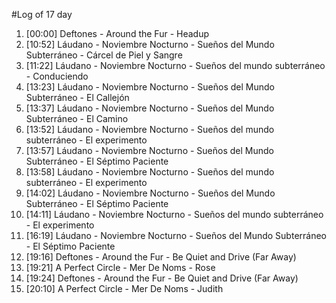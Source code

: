 #Log of 17 day

1. [00:00] Deftones - Around the Fur - Headup
1. [10:52] Láudano - Noviembre Nocturno - Sueños del Mundo Subterráneo - Cárcel de Piel y Sangre
1. [11:22] Láudano - Noviembre Nocturno - Sueños del mundo subterráneo - Conduciendo
1. [13:23] Láudano - Noviembre Nocturno - Sueños del Mundo Subterráneo - El Callejón
1. [13:37] Láudano - Noviembre Nocturno - Sueños del Mundo Subterráneo - El Camino
1. [13:52] Láudano - Noviembre Nocturno - Sueños del mundo subterráneo - El experimento
1. [13:57] Láudano - Noviembre Nocturno - Sueños del Mundo Subterráneo - El Séptimo Paciente
1. [13:58] Láudano - Noviembre Nocturno - Sueños del mundo subterráneo - El experimento
1. [14:02] Láudano - Noviembre Nocturno - Sueños del Mundo Subterráneo - El Séptimo Paciente
1. [14:11] Láudano - Noviembre Nocturno - Sueños del mundo subterráneo - El experimento
1. [16:19] Láudano - Noviembre Nocturno - Sueños del Mundo Subterráneo - El Séptimo Paciente
1. [19:16] Deftones - Around the Fur - Be Quiet and Drive (Far Away)
1. [19:21] A Perfect Circle - Mer De Noms - Rose
1. [19:24] Deftones - Around the Fur - Be Quiet and Drive (Far Away)
1. [20:10] A Perfect Circle - Mer De Noms - Judith
